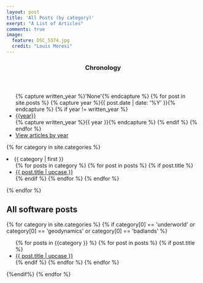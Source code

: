 ```yaml
---
layout: post
title: 'All Posts (by category)'
exerpt: "A List of Articles"
comments: true
image:
  feature: DSC_5374.jpg
  credit: "Louis Moresi"
---
```


<section id="table-of-contents" class="toc">
<header>
  <h3>Chronology</h3>
</header>
<div id="drawer" >
<ul id="markdown-toc">
{% capture written_year %}'None'{% endcapture %}
{% for post in site.posts %}
  {% capture year %}{{ post.date | date: '%Y' }}{% endcapture %}
  {% if year != written_year %}
    <li> <a href="#{{ year }}"> {{year}} </a> </li>
    {% capture written_year %}{{ year }}{% endcapture %}
  {% endif %}
  {% endfor %}
<li> <a href="{{ site.url }}/pages/ListOfPosts/index.html"> View articles by year </a> </li>
</ul>
</div>
</section>


{% for category in site.categories %}
  <li><a name="{{ category | first | handle }}">{{ category | first }}</a>
    <ul>
    {% for posts in category %}
      {% for post in posts %}
      {% if post.title %} <li><a href="{{ post.url }}">{{ post.title | upcase }}</a></li> {% endif %}
      {% endfor %}
    {% endfor %}
    </ul>
  </li>
{% endfor %}


## All software posts

{% for category in site.categories %}
{% if category[0] == 'underworld' or category[0] == 'geodynamics' or category[0] == 'badlands' %}

<!--  <li><a name="{{ category | first }}">{{ category | first }}</a> -->
<ul>
{% for posts in {{category }} %}
  {% for post in posts %}
  {% if post.title %} <li><a href="{{ post.url }}">{{ post.title | upcase }}</a></li> {% endif %}
  {% endfor %}
{% endfor %}
<!--  </li> -->
</ul>
{%endif%}
{% endfor %}
